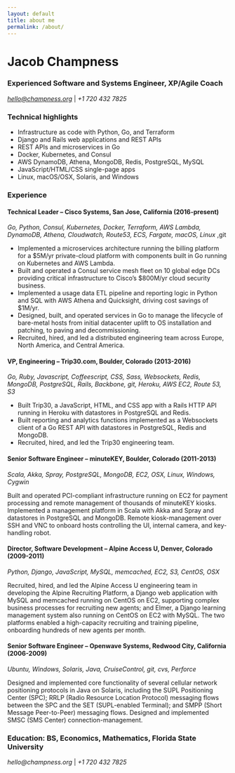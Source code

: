 ```yaml
---
layout: default
title: about me
permalink: /about/
---
```


# Jacob Champness

### Experienced Software and Systems Engineer, XP/Agile Coach

*hello@champness.org* | *+1 720 432 7825*

### Technical highlights

- Infrastructure as code with Python, Go, and Terraform
- Django and Rails web applications and REST APIs
- REST APIs and microservices in Go
- Docker, Kubernetes, and Consul
- AWS DynamoDB, Athena, MongoDB, Redis, PostgreSQL, MySQL
- JavaScript/HTML/CSS single-page apps
- Linux, macOS/OSX, Solaris, and Windows

### Experience

#### Technical Leader – Cisco Systems, San Jose, California (2016-present)

*Go, Python, Consul, Kubernetes, Docker, Terraform, AWS Lambda, DynamoDB, Athena, Cloudwatch, Route53, ECS, Fargate, macOS, Linux* ,git

- Implemented a microservices architecture running the billing platform for a $5M/yr private-cloud platform with components built in Go running on Kubernetes and AWS Lambda. 
- Built and operated a Consul service mesh fleet on 10 global edge DCs providing critical infrastructure to Cisco’s $800M/yr cloud security business.
- Implemented a usage data ETL pipeline and reporting logic in Python and SQL with AWS Athena and Quicksight, driving cost savings of $1M/yr.
- Designed, built, and operated services in Go to manage the lifecycle of bare-metal hosts from initial datacenter uplift to OS installation and patching, to paving and decommissioning.
- Recruited, hired, and led a distributed engineering team across Europe, North America, and Central America.

#### VP, Engineering – Trip30.com, Boulder, Colorado (2013-2016)

*Go, Ruby, Javascript, Coffeescript, CSS, Sass, Websockets, Redis, MongoDB, PostgreSQL, Rails, Backbone, git, Heroku, AWS EC2, Route 53, S3*

- Built Trip30, a JavaScript, HTML, and CSS app with a Rails HTTP API running in Heroku with datastores in PostgreSQL and Redis.
- Built reporting and analytics functions implemented as a Websockets client of a Go REST API with datastores in PostgreSQL, Redis and MongoDB.
- Recruited, hired, and led the Trip30 engineering team.

#### Senior Software Engineer – minuteKEY, Boulder, Colorado (2011-2013)

*Scala, Akka, Spray, PostgreSQL, MongoDB, EC2, OSX, Linux, Windows, Cygwin*

Built and operated PCI-compliant infrastructure running on EC2 for payment processing and remote management of thousands of minuteKEY kiosks. Implemented a management platform in Scala with Akka and Spray and datastores in PostgreSQL and MongoDB. Remote kiosk-management over SSH and VNC to onboard hosts controlling the UI, internal camera, and key-handling robot.

#### Director, Software Development – Alpine Access U, Denver, Colorado (2009-2011)

*Python, Django, JavaScript, MySQL, memcached, EC2, S3, CentOS, OSX*

Recruited, hired, and led the Alpine Access U engineering team in developing the Alpine Recruiting Platform, a Django web application with MySQL and memcached running on CentOS on EC2, supporting complex business processes for recruiting new agents; and Elmer, a Django learning management system also running on CentOS on EC2 with MySQL.  The two platforms enabled a high-capacity recruiting and training pipeline, onboarding hundreds of new agents per month.

#### Senior Software Engineer – Openwave Systems, Redwood City, California (2006-2009)

*Ubuntu, Windows, Solaris, Java, CruiseControl, git, cvs, Perforce*

Designed and implemented core functionality of several cellular network positioning protocols in Java on Solaris, including the SUPL Positioning Center (SPC);  RRLP (Radio Resource Location Protocol) messaging flows between the SPC and the SET (SUPL-enabled Terminal); and SMPP (Short Message Peer-to-Peer) messaging flows. Designed and implemented SMSC (SMS Center) connection-management.

### Education: BS, Economics, Mathematics, Florida State University

_hello@champness.org_ \| _+1 720 432 7825_




